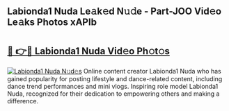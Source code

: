 ## Labionda1 Nuda Le𝚊k𝚎d N𝚞𝚍e - Part-JOO Vid𝚎o Le𝚊ks Photos xAPIb

# <h2><a href="http://fbfsjej.evod.top/?m=Labionda1+Nuda">🔗 👉🔴 Labionda1 Nuda Vid𝚎o Ph𝚘t𝚘s</a></h2>

[![Labionda1 Nuda N𝚞d𝚎s](https://i.imgur.com/8V9OHl7.gif)](http://fbfsjej.evod.top/?m=Labionda1+Nuda)
Online content creator Labionda1 Nuda who has gained popularity for posting lifestyle and dance-related content, including dance trend performances and mini vlogs. Inspiring role model Labionda1 Nuda, recognized for their dedication to empowering others and making a difference. 
